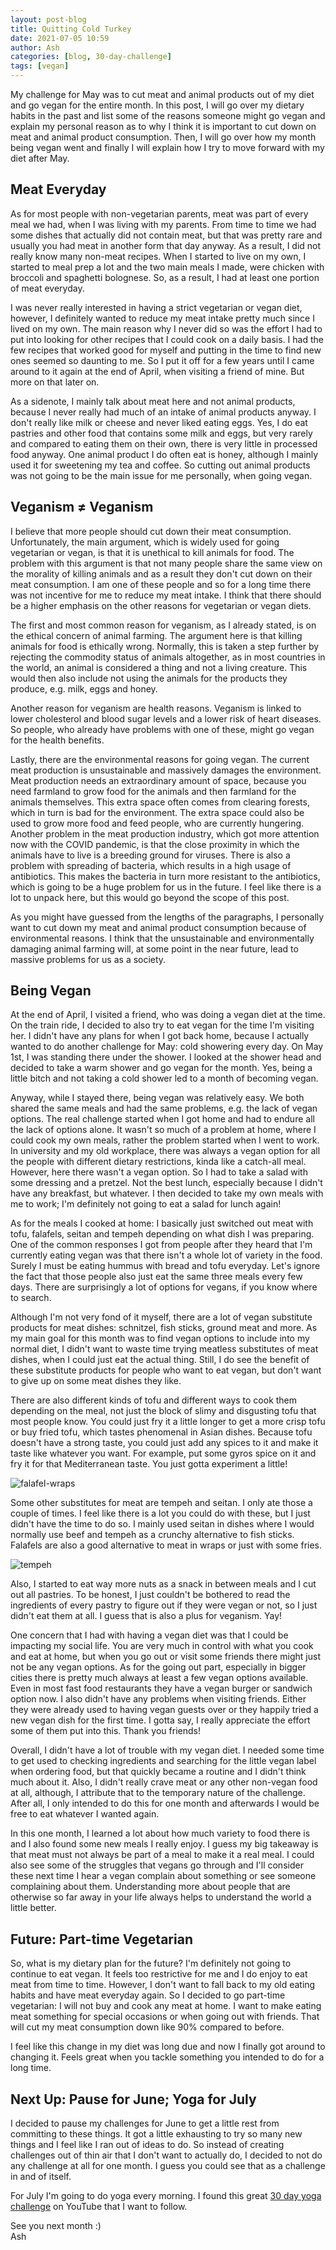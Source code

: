 ```yaml
---
layout: post-blog
title: Quitting Cold Turkey
date: 2021-07-05 10:59
author: Ash
categories: [blog, 30-day-challenge]
tags: [vegan]
---
```


My challenge for May was to cut meat and animal products out of my diet and go vegan for the entire month. In this post, I will go over my dietary habits in the past and list some of the reasons someone might go vegan and explain my personal reason as to why I think it is important to cut down on meat and animal product consumption. Then, I will go over how my month being vegan went and finally I will explain how I try to move forward with my diet after May.

<!-- more -->

## Meat Everyday

As for most people with non-vegetarian parents, meat was part of every meal we had, when I was living with my parents. From time to time we had some dishes that actually did not contain meat, but that was pretty rare and usually you had meat in another form that day anyway. As a result, I did not really know many non-meat recipes. When I started to live on my own, I started to meal prep a lot and the two main meals I made, were chicken with broccoli and spaghetti bolognese. So, as a result, I had at least one portion of meat everyday.

I was never really interested in having a strict vegetarian or vegan diet, however, I definitely wanted to reduce my meat intake pretty much since I lived on my own. The main reason why I never did so was the effort I had to put into looking for other recipes that I could cook on a daily basis. I had the few recipes that worked good for myself and putting in the time to find new ones seemed so daunting to me. So I put it off for a few years until I came around to it again at the end of April, when visiting a friend of mine. But more on that later on.

As a sidenote, I mainly talk about meat here and not animal products, because I never really had much of an intake of animal products anyway. I don't really like milk or cheese and never liked eating eggs. Yes, I do eat pastries and other food that contains some milk and eggs, but very rarely and compared to eating them on their own, there is very little in processed food anyway. One animal product I do often eat is honey, although I mainly used it for sweetening my tea and coffee. So cutting out animal products was not going to be the main issue for me personally, when going vegan.

## Veganism ≠ Veganism

I believe that more people should cut down their meat consumption. Unfortunately, the main argument, which is widely used for going vegetarian or vegan, is that it is unethical to kill animals for food. The problem with this argument is that not many people share the same view on the morality of killing animals and as a result they don't cut down on their meat consumption. I am one of these people and so for a long time there was not incentive for me to reduce my meat intake. I think that there should be a higher emphasis on the other reasons for vegetarian or vegan diets.

The first and most common reason for veganism, as I already stated, is on the ethical concern of animal farming. The argument here is that killing animals for food is ethically wrong. Normally, this is taken a step further by rejecting the commodity status of animals altogether, as in most countries in the world, an animal is considered a thing and not a living creature. This would then also include not using the animals for the products they produce, e.g. milk, eggs and honey.

Another reason for veganism are health reasons. Veganism is linked to lower cholesterol and blood sugar levels and a lower risk of heart diseases. So people, who already have problems with one of these, might go vegan for the health benefits.

Lastly, there are the environmental reasons for going vegan. The current meat production is unsustainable and massively damages the environment. Meat production needs an extraordinary amount of space, because you need farmland to grow food for the animals and then farmland for the animals themselves. This extra space often comes from clearing forests, which in turn is bad for the environment. The extra space could also be used to grow more food and feed people, who are currently hungering. Another problem in the meat production industry, which got more attention now with the COVID pandemic, is that the close proximity in which the animals have to live is a breeding ground for viruses. There is also a problem with spreading of bacteria, which results in a high usage of antibiotics. This makes the bacteria in turn more resistant to the antibiotics, which is going to be a huge problem for us in the future. I feel like there is a lot to unpack here, but this would go beyond the scope of this post.

As you might have guessed from the lengths of the paragraphs, I personally want to cut down my meat and animal product consumption because of environmental reasons. I think that the unsustainable and environmentally damaging animal farming will, at some point in the near future, lead to massive problems for us as a society.

## Being Vegan

At the end of April, I visited a friend, who was doing a vegan diet at the time. On the train ride, I decided to also try to eat vegan for the time I'm visiting her. I didn't have any plans for when I got back home, because I actually wanted to do another challenge for May: cold showering every day. On May 1st, I was standing there under the shower. I looked at the shower head and decided to take a warm shower and go vegan for the month. Yes, being a little bitch and not taking a cold shower led to a month of becoming vegan.

Anyway, while I stayed there, being vegan was relatively easy. We both shared the same meals and had the same problems, e.g. the lack of vegan options. The real challenge started when I got home and had to endure all the lack of options alone. It wasn't so much of a problem at home, where I could cook my own meals, rather the problem started when I went to work. In university and my old workplace, there was always a vegan option for all the people with different dietary restrictions, kinda like a catch-all meal. However, here there wasn't a vegan option. So I had to take a salad with some dressing and a pretzel. Not the best lunch, especially because I didn't have any breakfast, but whatever. I then decided to take my own meals with me to work; I'm definitely not going to eat a salad for lunch again!

As for the meals I cooked at home: I basically just switched out meat with tofu, falafels, seitan and tempeh depending on what dish I was preparing. One of the common responses I got from people after they heard that I'm currently eating vegan was that there isn't a whole lot of variety in the food. Surely I must be eating hummus with bread and tofu everyday. Let's ignore the fact that those people also just eat the same three meals every few days. There are surprisingly a lot of options for vegans, if you know where to search.

Although I'm not very fond of it myself, there are a lot of vegan substitute products for meat dishes: schnitzel, fish sticks, ground meat and more. As my main goal for this month was to find vegan options to include into my normal diet, I didn't want to waste time trying meatless substitutes of meat dishes, when I could just eat the actual thing. Still, I do see the benefit of these substitute products for people who want to eat vegan, but don't want to give up on some meat dishes they like.

There are also different kinds of tofu and different ways to cook them depending on the meal, not just the block of slimy and disgusting tofu that most people know. You could just fry it a little longer to get a more crisp tofu or buy fried tofu, which tastes phenomenal in Asian dishes. Because tofu doesn't have a strong taste, you could just add any spices to it and make it taste like whatever you want. For example, put some gyros spice on it and fry it for that Mediterranean taste. You just gotta experiment a little!

![falafel-wraps](/assets/res/blog/2021-07-05-quitting-cold-turkey/falafel-wraps.jpg)

Some other substitutes for meat are tempeh and seitan. I only ate those a couple of times. I feel like there is a lot you could do with these, but I just didn't have the time to do so. I mainly used seitan in dishes where I would normally use beef and tempeh as a crunchy alternative to fish sticks. Falafels are also a good alternative to meat in wraps or just with some fries.

![tempeh](/assets/res/blog/2021-07-05-quitting-cold-turkey/tempeh.jpg)

Also, I started to eat way more nuts as a snack in between meals and I cut out all pastries. To be honest, I just couldn't be bothered to read the ingredients of every pastry to figure out if they were vegan or not, so I just didn't eat them at all. I guess that is also a plus for veganism. Yay!

One concern that I had with having a vegan diet was that I could be impacting my social life. You are very much in control with what you cook and eat at home, but when you go out or visit some friends there might just not be any vegan options. As for the going out part, especially in bigger cities there is pretty much always at least a few vegan options available. Even in most fast food restaurants they have a vegan burger or sandwich option now. I also didn't have any problems when visiting friends. Either they were already used to having vegan guests over or they happily tried a new vegan dish for the first time. I gotta say, I really appreciate the effort some of them put into this. Thank you friends!

Overall, I didn't have a lot of trouble with my vegan diet. I needed some time to get used to checking ingredients and searching for the little vegan label when ordering food, but that quickly became a routine and I didn't think much about it. Also, I didn't really crave meat or any other non-vegan food at all, although, I attribute that to the temporary nature of the challenge. After all, I only intended to do this for one month and afterwards I would be free to eat whatever I wanted again.

In this one month, I learned a lot about how much variety to food there is and I also found some new meals I really enjoy. I guess my big takeaway is that meat must not always be part of a meal to make it a real meal. I could also see some of the struggles that vegans go through and I'll consider these next time I hear a vegan complain about something or see someone complaining about them. Understanding more about people that are otherwise so far away in your life always helps to understand the world a little better.

## Future: Part-time Vegetarian

So, what is my dietary plan for the future? I'm definitely not going to continue to eat vegan. It feels too restrictive for me and I do enjoy to eat meat from time to time. However, I don't want to fall back to my old eating habits and have meat everyday again. So I decided to go part-time vegetarian: I will not buy and cook any meat at home. I want to make eating meat something for special occasions or when going out with friends. That will cut my meat consumption down like 90% compared to before.

I feel like this change in my diet was long due and now I finally got around to changing it. Feels great when you tackle something you intended to do for a long time.

## Next Up: Pause for June; Yoga for July

I decided to pause my challenges for June to get a little rest from committing to these things. It got a little exhausting to try so many new things and I feel like I ran out of ideas to do. So instead of creating challenges out of thin air that I don't want to actually do, I decided to not do any challenge at all for one month. I guess you could see that as a challenge in and of itself.

For July I'm going to do yoga every morning. I found this great [30 day yoga challenge](https://www.youtube.com/playlist?list=PLEs9dX8UXFZqbJf-Cbm3zYDVkS53PlThW) on YouTube that I want to follow.

See you next month :)  
Ash
